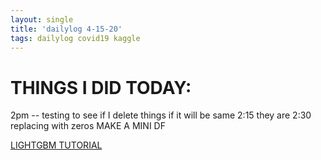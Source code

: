 ```yaml
---
layout: single
title: 'dailylog 4-15-20'
tags: dailylog covid19 kaggle
--- 
```



# THINGS I DID TODAY:
2pm -- testing to see if I delete things if it will be same
2:15 they are
2:30 replacing with zeros
MAKE A MINI DF


<script src="https://gist.github.com/danielcaraway/7c5c9c09134d0a5e066b34fb97dc4074.js"></script>

[LIGHTGBM TUTORIAL](https://github.com/danielcaraway/LightGBM/tree/master/examples/python-guide)